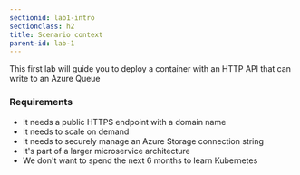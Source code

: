 ```yaml
---
sectionid: lab1-intro
sectionclass: h2
title: Scenario context
parent-id: lab-1
---
```


This first lab will guide you to deploy a container with an HTTP API that can write to an Azure Queue

### Requirements

- It needs a public HTTPS endpoint with a domain name
- It needs to scale on demand
- It needs to securely manage an Azure Storage connection string
- It's part of a larger microservice architecture
- We don't want to spend the next 6 months to learn Kubernetes
